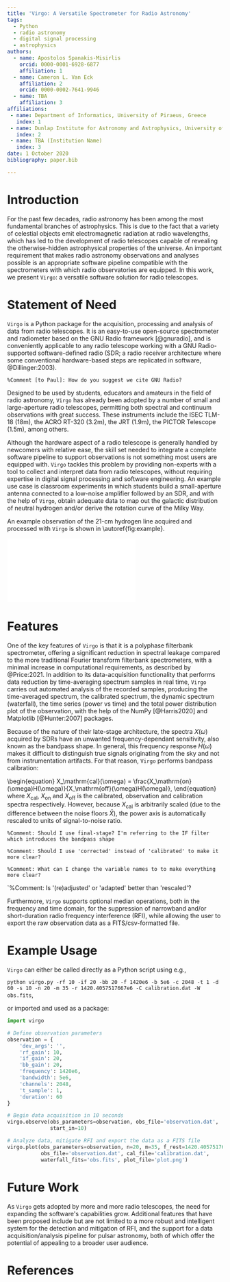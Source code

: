 ```yaml
---
title: 'Virgo: A Versatile Spectrometer for Radio Astronomy'
tags:
  - Python
  - radio astronomy
  - digital signal processing
  - astrophysics
authors:
  - name: Apostolos Spanakis-Misirlis
    orcid: 0000-0001-6928-6877
    affiliation: 1
  - name: Cameron L. Van Eck
    affiliation: 2
    orcid: 0000-0002-7641-9946
  - name: TBA
    affiliation: 3
affiliations:
 - name: Department of Informatics, University of Piraeus, Greece
   index: 1
 - name: Dunlap Institute for Astronomy and Astrophysics, University of Toronto, 50 St. George Street, Toronto, ON M5S 3H4, Canada
   index: 2
 - name: TBA (Institution Name)
   index: 3
date: 1 October 2020
bibliography: paper.bib

---
```


# Introduction

For the past few decades, radio astronomy has been among the most fundamental
branches of astrophysics. This is due to the fact that a variety of
celestial objects emit electromagnetic radiation at radio wavelengths,
which has led to the development of radio telescopes capable of revealing
the otherwise-hidden astrophysical properties of the universe. An important
requirement that makes radio astronomy observations and analyses possible
is an appropriate software pipeline compatible with the spectrometers
with which radio observatories are equipped. In this work, we present `Virgo`:
a versatile software solution for radio telescopes.

# Statement of Need

`Virgo` is a Python package for the acquisition, processing and analysis of
data from radio telescopes. It is an easy-to-use open-source spectrometer and
radiometer based on the GNU Radio framework [@gnuradio], and is conveniently
applicable to any radio telescope working with a GNU Radio-supported software-defined
radio (SDR; a radio receiver architecture where some conventional hardware-based
steps are replicated in software, @Dillinger:2003).

`%Comment [to Paul]: How do you suggest we cite GNU Radio?`

Designed to be used by students, educators and amateurs in the field of radio
astronomy, `Virgo` has already been adopted by a number of small and
large-aperture radio telescopes, permitting both spectral and continuum
observations with great success. These instruments include the ISEC TLM-18 (18m),
the ACRO RT-320 (3.2m), the JRT (1.9m), the PICTOR Telescope (1.5m), among others.

Although the hardware aspect of a radio telescope is generally handled by newcomers
with relative ease, the skill set needed to integrate a complete software pipeline to
support observations is not something most users are equipped with. `Virgo` tackles
this problem by providing non-experts with a tool to collect and interpret data from
radio telescopes, without requiring expertise in digital signal processing and
software engineering. An example use case is classroom experiments in which students
build a small-aperture antenna connected to a low-noise amplifier followed by an SDR,
and with the help of `Virgo`, obtain adequate data to map out the galactic
distribution of neutral hydrogen and/or derive the rotation curve of the Milky Way.

An example observation of the 21-cm hydrogen line acquired and processed with
`Virgo` is shown in \autoref{fig:example}.

![TO-DO: CHANGE FIGURE - Clouds of neutral hydrogen/the 21-cm hydrogen line at (Source name/RA=hh:mm:ss, Dec=dd:mm:ss), observed by the (TBA) Telescope with `Virgo`. The average spectrum (top left), the calibrated spectrum (top center), the dynamic spectrum (top right) and the time series along with the total power distribution (bottom) are all plotted by the software automatically.\label{fig:example}](example.pdf)

# Features

One of the key features of `Virgo` is that it is a polyphase filterbank
spectrometer, offering a  significant reduction in spectral leakage compared to
the more traditional Fourier transform filterbank spectrometers, with a minimal
increase in computational requirements, as described by @Price:2021. In addition to
its data-acquisition functionality that performs data reduction by time-averaging
spectrum samples in real time, `Virgo` carries out automated analysis of the recorded
samples, producing the time-averaged spectrum, the calibrated spectrum, the dynamic
spectrum (waterfall), the time series (power vs time) and the total power
distribution plot of the observation, with the help of the NumPy [@Harris2020] and
Matplotlib [@Hunter:2007] packages.

Because of the nature of their late-stage architecture, the spectra $X(\omega)$ acquired by SDRs
have an unwanted frequency-dependant sensitivity, also known as the bandpass shape.
In general, this frequency response $H(\omega)$ makes it difficult to distinguish
true signals originating from the sky and not from instrumentation artifacts. For
that reason, `Virgo` performs bandpass calibration:

\begin{equation}
  X_\mathrm{cal}(\omega) = \frac{X_\mathrm{on}(\omega)H(\omega)}{X_\mathrm{off}(\omega)H(\omega)},
\end{equation}
where $X_\mathrm{cal}$, $X_\mathrm{on}$ and $X_\mathrm{off}$ is the calibrated,
observation and calibration spectra respectively. However, because $X_\mathrm{cal}$
is arbitrarily scaled (due to the difference between the noise floors $\bar {X}$),
the power axis is automatically rescaled to units of signal-to-noise ratio.

`%Comment: Should I use final-stage? I'm referring to the IF filter which introduces the bandpass shape`

`%Comment: Should I use 'corrected' instead of 'calibrated' to make it more clear?`

`%Comment: What can I change the variable names to to make everything more clear?`

`%Comment: Is '(re)adjusted' or 'adapted' better than 'rescaled'?

Furthermore, `Virgo` supports optional median operations, both
in the frequency and time domain, for the suppression of narrowband and/or
short-duration radio frequency interference (RFI), while allowing the user to export
the raw observation data as a FITS/csv-formatted file.

# Example Usage

`Virgo` can either be called directly as a Python script using e.g.,

`python virgo.py -rf 10 -if 20 -bb 20 -f 1420e6 -b 5e6 -c 2048 -t 1 -d 60 -s 10 -n 20 -m 35 -r 1420.4057517667e6 -C calibration.dat -W obs.fits`,

or imported and used as a package:
```python
import virgo

# Define observation parameters
observation = {
    'dev_args': '',
    'rf_gain': 10,
    'if_gain': 20,
    'bb_gain': 20,
    'frequency': 1420e6,
    'bandwidth': 5e6,
    'channels': 2048,
    't_sample': 1,
    'duration': 60
}

# Begin data acquisition in 10 seconds
virgo.observe(obs_parameters=observation, obs_file='observation.dat',
              start_in=10)

# Analyze data, mitigate RFI and export the data as a FITS file
virgo.plot(obs_parameters=observation, n=20, m=35, f_rest=1420.4057517667e6,
           obs_file='observation.dat', cal_file='calibration.dat',
           waterfall_fits='obs.fits', plot_file='plot.png')
```

# Future Work

As `Virgo` gets adopted by more and more radio telescopes, the need for expanding the
software's capabilities grow. Additional features that have been proposed include but
are not limited to a more robust and intelligent system for the detection and
mitigation of RFI, and the support for a data acquisition/analysis pipeline for
pulsar astronomy, both of which offer the potential of appealing to a broader user
audience.

# References
